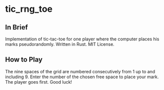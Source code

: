# tic_rng_toe

## In Brief
Implementation of tic-tac-toe for one player where the computer places his marks pseudorandomly. Written in Rust. MIT License.

## How to Play
The nine spaces of the grid are numbered consecutively from 1 up to and including 9. Enter the number of the chosen free space to place your mark. The player goes first. Good luck!